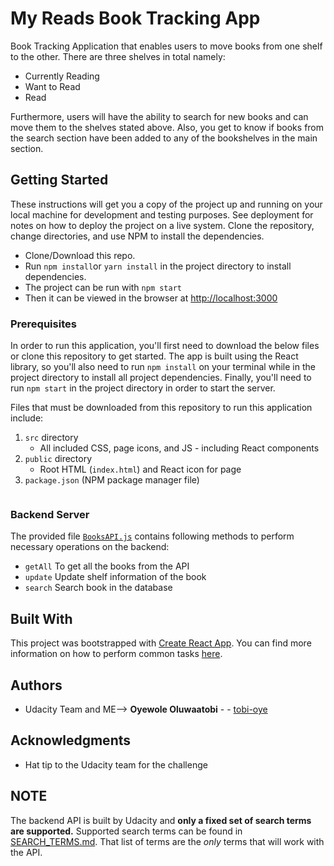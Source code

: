 # My Reads Book Tracking App

Book Tracking Application that enables users to move books from one shelf to the other. There are three shelves in total namely:
- Currently Reading
- Want to Read
- Read

Furthermore, users will have the ability to search for new books and can move them to the shelves stated above. Also, you get to know if books from the search section have been added to any of the bookshelves in the main section.

## Getting Started

These instructions will get you a copy of the project up and running on your local machine for development and testing purposes. See deployment for notes on how to deploy the project on a live system.
Clone the repository, change directories, and use NPM to install the dependencies.
- Clone/Download this repo.
- Run `npm install`or `yarn install` in the project directory to install dependencies.
- The project can be run with `npm start`
- Then it can be viewed in the browser at [http://localhost:3000](http://localhost:3000)
### Prerequisites

In order to run this application, you'll first need to download the below files or clone this repository to get started. The app is built using the React library, so you'll also need to run `npm install` on your terminal while in the project directory to install all project dependencies. Finally, you'll need to run `npm start` in the project directory in order to start the server.

Files that must be downloaded from this repository to run this application include:
1. `src` directory
   * All included CSS, page icons, and JS - including React components
2. `public` directory
   * Root HTML (`index.html`) and React icon for page
3. `package.json` (NPM package manager file)
```
```

### Backend Server

The provided file [`BooksAPI.js`](src/BooksAPI.js) contains following methods to perform necessary operations on the backend:

* `getAll` To get all the books from the API
* `update` Update shelf information of the book
* `search` Search book in the database

## Built With

This project was bootstrapped with [Create React App](https://github.com/facebookincubator/create-react-app). You can find more information on how to perform common tasks [here](https://github.com/facebookincubator/create-react-app/blob/master/packages/react-scripts/template/README.md).

## Authors

* Udacity Team and ME--> **Oyewole Oluwaatobi** - - [tobi-oye](https://github.com/tobi-oye)


## Acknowledgments

* Hat tip to the Udacity team for the challenge

## NOTE
The backend API is built by Udacity and **only a fixed set of search terms are supported.** Supported search terms can be found in [SEARCH_TERMS.md](SEARCH_TERMS.md). That list of terms are the _only_ terms that will work with the API.